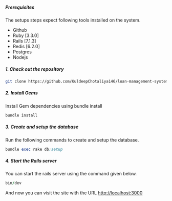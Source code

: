 ##### Prerequisites

The setups steps expect following tools installed on the system.

- Github
- Ruby [3.3.0]
- Rails [7.1.3]
- Redis [6.2.0]
- Postgres
- Nodejs

##### 1. Check out the repository

```bash
git clone https://github.com/KuldeepChotaliya146/loan-management-system.git
```

##### 2. Install Gems

Install Gem dependencies using bundle install

```bash
bundle install
```

##### 3. Create and setup the database

Run the following commands to create and setup the database.

```ruby
bundle exec rake db:setup
```

##### 4. Start the Rails server

You can start the rails server using the command given below.

```ruby
bin/dev
```

And now you can visit the site with the URL <http://localhost:3000>
